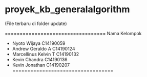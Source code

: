 # proyek_kb_generalalgorithm
(File terbaru di folder update)

==================================
Nama Kelompok

- Nyoto Wijaya	        C14190059
- Andrew Geraldo A	    C14190124
- Marcellinus Kelvin T	C14190132
- Kevin Chandra	        C14190136
- Kevin Jonathan	      C14190207
==================================
